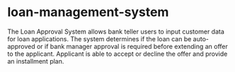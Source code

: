 # loan-management-system
The Loan Approval System allows bank teller users to input customer data for loan applications. The system determines if the loan can be auto-approved or if bank manager approval is required before extending an offer to the applicant. Applicant is able to accept or decline the offer and provide an installment plan.
